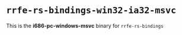# `rrfe-rs-bindings-win32-ia32-msvc`

This is the **i686-pc-windows-msvc** binary for `rrfe-rs-bindings`
